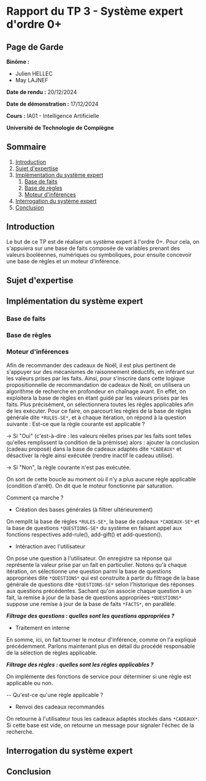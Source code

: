# Rapport du TP 3 - Système expert d'ordre 0+

## Page de Garde

**Binôme :**
- Julien HELLEC
- May LAJNEF

**Date de rendu :** 20/12/2024

**Date de démonstration :** 17/12/2024

**Cours :** IA01 - Intelligence Artificielle

**Université de Technologie de Compiègne**

## Sommaire

1. [Introduction](#introduction)
2. [Sujet d'expertise](#sujet-d'expertise)
3. [Implémentation du système expert](#implémentation-du-système-expert)
     1. [Base de faits](#base-de-faits)
     2. [Base de règles](#base-de-règles)
     3. [Moteur d'inférences](#moteur-d'inférences)
5. [Interrogation du système expert](#interrogation-du-système-expert)
6. [Conclusion](#conclusion)

## Introduction
Le but de ce TP est de réaliser un système expert à l'ordre 0+. Pour cela, on s'appuiera sur une base de faits composée de variables prenant des valeurs booléennes, numériques ou symboliques, pour ensuite concevoir une base de règles et un moteur d'inférence.


## Sujet d'expertise


## Implémentation du système expert

### Base de faits

### Base de règles

### Moteur d'inférences
Afin de recommander des cadeaux de Noël, il est plus pertinent de s'appuyer sur des mécanismes de raisonnement déductifs, en inférant sur les valeurs prises par les faits. Ainsi, pour s'inscrire dans cette logique propositionnelle de recommandation de cadeaux de Noël, on utilisera un algorithme de recherche en profondeur en chaînage avant. En effet, on exploitera la base de règles en étant guidé par les valeurs prises par les faits. Plus précisément, on sélectionnera toutes les règles applicables afin de les exécuter. Pour ce faire, on parcourt les règles de la base de règles générale dite ``` *RULES-SE* ```, et à chaque itération, on répond à la question suivante : 
Est-ce que la règle courante est applicable ?

→ Si "Oui" (c'est-à-dire : les valeurs réelles prises par les faits sont telles qu'elles remplissent la condition de la prémisse) alors : ajouter la conclusion (cadeau proposé) dans la base de cadeaux adaptés dite ``` *CADEAUX* ``` et désactiver la règle ainsi exécutée (rendre inactif le cadeau utilisé).

→ Si "Non", la règle courante n'est pas exécutée. 

On sort de cette boucle au moment où il n'y a plus aucune règle applicable (condition d'arrêt). On dit que le moteur fonctionne par saturation.

Comment ça marche ?

 - Création des bases générales (à filtrer ultérieurement)
   
On remplit la base de règles ``` *RULES-SE* ```, la base de cadeaux ``` *CADEAUX-SE* ``` et la base de questions  ``` *QUESTIONS-SE* ``` du système en faisant appel aux fonctions respectives add-rule(), add-gift() et add-question().

 - Intéraction avec l'utilisateur
   
On pose une question à l'utilisateur. On enregistre sa réponse qui représente la valeur prise par un fait en particulier. Notons qu'à chaque itération, on sélectionne une question parmi la base de questions appropriées dite ``` *QUESTIONS* ``` qui est construite à partir du filtrage de la base générale de questions dite ``` *QUESTIONS-SE* ``` selon l'historique des réponses aux questions précédentes. Sachant qu'on associe chaque question à un fait, la remise à jour de la base de questions appropriées ``` *QUESTIONS* ``` suppose une remise à jour de la base de faits ``` *FACTS* ```, en parallèle.

***Filtrage des questions : quelles sont les questions appropriées ?***

 - Traitement en interne
   
En somme, ici, on fait tourner le moteur d'inférence, comme on l'a expliqué précédemment. Parlons maintenant plus en détail du procédé responsable de la sélection de règles applicable.

***Filtrage des règles : quelles sont les règles applicables ?***

On implémente des fonctions de service pour déterminer si une règle est applicable ou non.

 -- Qu'est-ce qu'une règle applicable ?



 - Renvoi des cadeaux recommandés
   
On retourne à l'utilisateur tous les cadeaux adaptés stockés dans ``` *CADEAUX* ```. Si cette base est vide, on retourne un message pour signaler l'échec de la recherche.








## Interrogation du système expert

## Conclusion
